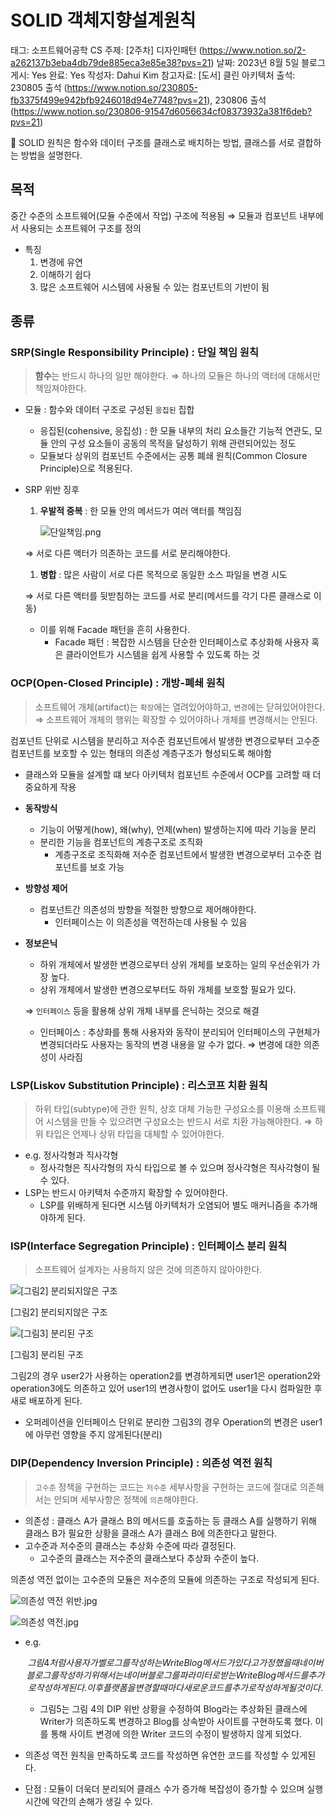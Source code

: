 # SOLID 객체지향설계원칙

태그: 소프트웨어공학
CS 주제:  [2주차] 디자인패턴 (https://www.notion.so/2-a262137b3eba4db79de885eca3e85e38?pvs=21)
날짜: 2023년 8월 5일
블로그 게시: Yes
완료: Yes
작성자: Dahui Kim
참고자료: [도서] 클린 아키텍처
출석: 230805 출석 (https://www.notion.so/230805-fb3375f499e942bfb9246018d94e7748?pvs=21), 230806 출석 (https://www.notion.so/230806-91547d6056634cf08373932a381f6deb?pvs=21)

<aside>
📌 SOLID 원칙은 함수와 데이터 구조를 클래스로 배치하는 방법, 클래스를 서로 결합하는 방법을 설명한다.

</aside>

## 목적

중간 수준의 소프트웨어(모듈 수준에서 작업)  구조에 적용됨 ⇒ 모듈과 컴포넌트 내부에서 사용되는 소프트웨어 구조를 정의

- 특징
    1. 변경에 유연
    2. 이해하기 쉽다
    3. 많은 소프트웨어 시스템에 사용될 수 있는 컴포넌트의 기반이 됨

## 종류

### SRP(Single Responsibility Principle) : 단일 책임 원칙

> **함수**는 반드시 하나의 일만 해야한다.
⇒ 하나의 모듈은 하나의 액터에 대해서만 책임져야한다.
> 
- 모듈 : 함수와 데이터 구조로 구성된 `응집된` 집합
    - 응집된(cohensive, 응집성) : 한 모듈 내부의 처리 요소들간 기능적 연관도, 모듈 안의 구성 요소들이 공동의 목적을 달성하기 위해 관련되어있는 정도
    - 모듈보다 상위의 컴포넌트 수준에서는 공통 폐쇄 원칙(Common Closure Principle)으로 적용된다.
- SRP 위반 징후
    1. **우발적 중복** : 한 모듈 안의 메서드가 여러 액터를 책임짐
        
        ![단일책임.png](SOLID%20%E1%84%80%E1%85%A2%E1%86%A8%E1%84%8E%E1%85%A6%E1%84%8C%E1%85%B5%E1%84%92%E1%85%A3%E1%86%BC%E1%84%89%E1%85%A5%E1%86%AF%E1%84%80%E1%85%A8%E1%84%8B%E1%85%AF%E1%86%AB%E1%84%8E%E1%85%B5%E1%86%A8%2064df977fe7f348d3ac74a5bf5b43ac06/%25EB%258B%25A8%25EC%259D%25BC%25EC%25B1%2585%25EC%259E%2584.png)
        
    
    ⇒ 서로 다른 액터가 의존하는 코드를 서로 분리해야한다. 
    
    1. **병합** : 많은 사람이 서로 다른 목적으로 동일한 소스 파일을 변경 시도
    
    ⇒ 서로 다른 액터를 뒷받침하는 코드를 서로 분리(메서드를 각기 다른 클래스로 이동)
    
    - 이를 위해 Facade 패턴을 흔히 사용한다.
        - Facade 패턴 : 복잡한 시스템을 단순한 인터페이스로 추상화해 사용자 혹은 클라이언트가 시스템을 쉽게 사용할 수 있도록 하는 것

### OCP(Open-Closed Principle) : 개방-폐쇄 원칙

> 소프트웨어 개체(artifact)는 `확장`에는 열려있어야하고, `변경`에는 닫혀있어야한다. 
⇒ 소프트웨어 개체의 행위는 확장할 수 있어야하나 개체를 변경해서는 안된다.
> 

컴포넌트 단위로 시스템을 분리하고 저수준 컴포넌트에서 발생한 변경으로부터 고수준 컴포넌트를 보호할 수 있는 형태의 의존성 계층구조가 형성되도록 해야함 

- 클래스와 모듈을 설계할 떄 보다 아키텍처 컴포넌트 수준에서 OCP를 고려할 때 더 중요하게 작용
- **동작방식**
    - 기능이 어떻게(how), 왜(why), 언제(when) 발생하는지에 따라 기능을 분리
    - 분리한 기능을 컴포넌트의 계층구조로 조직화
        - 계층구조로 조직화해 저수준 컴포넌트에서 발생한 변경으로부터 고수준 컴포넌트를 보호 가능
- **방향성 제어**
    - 컴포넌트간 의존성의 방향을 적절한 방향으로 제어해야한다.
        - 인터페이스는 이 의존성을 역전하는데 사용될 수 있음
- **정보은닉**
    - 하위 개체에서 발생한 변경으로부터 상위 개체를 보호하는 일의 우선순위가 가장 높다.
    - 상위 개체에서 발생한 변경으로부터도 하위 개체를 보호할 필요가 있다.
    
    ⇒ `인터페이스` 등을 활용해 상위 개체 내부를 은닉하는 것으로 해결
    
    - 인터페이스 : 추상화를 통해 사용자와 동작이 분리되어 인터페이스의 구현체가 변경되더라도 사용자는 동작의 변경 내용을 알 수가 없다. ⇒ 변경에 대한 의존성이 사라짐

### LSP(Liskov Substitution Principle) : 리스코프 치환 원칙

> 하위 타입(subtype)에 관한 원칙, 상호 대체 가능한 구성요소를 이용해 소프트웨어 시스템을 만들 수 있으려면 구성요소는 반드시 서로 치환 가능해야한다. 
⇒ 하위 타입은 언제나 상위 타입을 대체할 수 있어야한다.
> 
- e.g. 정사각형과 직사각형
    - 정사각형은 직사각형의 자식 타입으로 볼 수 있으며 정사각형은 직사각형이 될 수 있다.
- LSP는 반드시 아키텍처 수준까지 확장할 수 있어야한다.
    - LSP를 위배하게 된다면 시스템 아키텍처가 오염되어 별도 매커니즘을 추가해야하게 된다.

### ISP(Interface Segregation Principle) : 인터페이스 분리 원칙

> 소프트웨어 설계자는 사용하지 않은 것에 의존하지 않아야한다.
> 

![[그림2] 분리되지않은 구조](SOLID%20%E1%84%80%E1%85%A2%E1%86%A8%E1%84%8E%E1%85%A6%E1%84%8C%E1%85%B5%E1%84%92%E1%85%A3%E1%86%BC%E1%84%89%E1%85%A5%E1%86%AF%E1%84%80%E1%85%A8%E1%84%8B%E1%85%AF%E1%86%AB%E1%84%8E%E1%85%B5%E1%86%A8%2064df977fe7f348d3ac74a5bf5b43ac06/isp01.png)

[그림2] 분리되지않은 구조

![[그림3] 분리된 구조](SOLID%20%E1%84%80%E1%85%A2%E1%86%A8%E1%84%8E%E1%85%A6%E1%84%8C%E1%85%B5%E1%84%92%E1%85%A3%E1%86%BC%E1%84%89%E1%85%A5%E1%86%AF%E1%84%80%E1%85%A8%E1%84%8B%E1%85%AF%E1%86%AB%E1%84%8E%E1%85%B5%E1%86%A8%2064df977fe7f348d3ac74a5bf5b43ac06/isp02.png)

[그림3] 분리된 구조

그림2의 경우 user2가 사용하는 operation2를 변경하게되면 user1은 operation2와 operation3에도 의존하고 있어 user1의 변경사항이 없어도 user1을 다시 컴파일한 후 새로 배포하게 된다.

- 오퍼레이션을 인터페이스 단위로 분리한 그림3의 경우 Operation의 변경은 user1에 아무런 영향을 주지 않게된다(분리)

### DIP(Dependency Inversion Principle) : 의존성 역전 원칙

> `고수준` 정책을 구현하는 코드는 `저수준` 세부사항을 구현하는 코드에 절대로 의존해서는 안되며 세부사항은 정책에 `의존`해야한다.
> 
- 의존성 : 클래스 A가 클래스 B의 메서드를 호출하는 등 클래스 A를 실행하기 위해 클래스 B가 필요한 상황을 클래스 A가 클래스 B에 의존한다고 말한다.
- 고수준과 저수준의 클래스는 추상화 수준에 따라 결정된다.
    - 고수준의 클래스는 저수준의 클래스보다 추상화 수준이 높다.

의존성 역전 없이는 고수준의 모듈은 저수준의 모듈에 의존하는 구조로 작성되게 된다.

![의존성 역전 위반.jpg](SOLID%20%E1%84%80%E1%85%A2%E1%86%A8%E1%84%8E%E1%85%A6%E1%84%8C%E1%85%B5%E1%84%92%E1%85%A3%E1%86%BC%E1%84%89%E1%85%A5%E1%86%AF%E1%84%80%E1%85%A8%E1%84%8B%E1%85%AF%E1%86%AB%E1%84%8E%E1%85%B5%E1%86%A8%2064df977fe7f348d3ac74a5bf5b43ac06/%25EC%259D%2598%25EC%25A1%25B4%25EC%2584%25B1_%25EC%2597%25AD%25EC%25A0%2584_%25EC%259C%2584%25EB%25B0%2598.jpg)

![의존성 역전.jpg](SOLID%20%E1%84%80%E1%85%A2%E1%86%A8%E1%84%8E%E1%85%A6%E1%84%8C%E1%85%B5%E1%84%92%E1%85%A3%E1%86%BC%E1%84%89%E1%85%A5%E1%86%AF%E1%84%80%E1%85%A8%E1%84%8B%E1%85%AF%E1%86%AB%E1%84%8E%E1%85%B5%E1%86%A8%2064df977fe7f348d3ac74a5bf5b43ac06/%25EC%259D%2598%25EC%25A1%25B4%25EC%2584%25B1_%25EC%2597%25AD%25EC%25A0%2584.jpg)

- e.g.
    
    $$
    그림4 처럼 사용자가 벨로그를 작성하는 WriteBlog 메서드가 있다고 가정했을때 네이버 블로그를 작성하기 위해서는 네이버 블로그를 파라미터로 받는 WriteBlog 메서드를 추가로 작성하게된다. 이후 플랫폼을 변경할 때마다 새로운 코드를 추가로 작성하게 될 것이다. 
    $$
    
    - 그림5는 그림 4의 DIP 위반 상황을 수정하여 Blog라는 추상화된 클래스에 Writer가 의존하도록 변경하고 Blog를 상속받아 사이트를 구현하도록 했다. 이를 통해 사이트 변경에 의한 Writer 코드의 수정이 발생하지 않게 되었다.
- 의존성 역전 원칙을 만족하도록 코드를 작성하면 유연한 코드를 작성할 수 있게된다.
- 단점 : 모듈이 더욱더 분리되어 클래스 수가 증가해 복잡성이 증가할 수 있으며 실행 시간에 약간의 손해가 생길 수 있다.